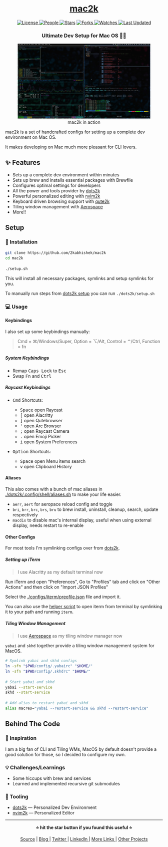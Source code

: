 <div align = "center">

<h1><a href="https://github.com/2kabhishek/mac2k">mac2k</a></h1>

<a href="https://github.com/2KAbhishek/mac2k/blob/main/LICENSE">
<img alt="License" src="https://img.shields.io/github/license/2kabhishek/mac2k?style=flat&color=eee&label="> </a>

<a href="https://github.com/2KAbhishek/mac2k/graphs/contributors">
<img alt="People" src="https://img.shields.io/github/contributors/2kabhishek/mac2k?style=flat&color=ffaaf2&label=People"> </a>

<a href="https://github.com/2KAbhishek/mac2k/stargazers">
<img alt="Stars" src="https://img.shields.io/github/stars/2kabhishek/mac2k?style=flat&color=98c379&label=Stars"></a>

<a href="https://github.com/2KAbhishek/mac2k/network/members">
<img alt="Forks" src="https://img.shields.io/github/forks/2kabhishek/mac2k?style=flat&color=66a8e0&label=Forks"> </a>

<a href="https://github.com/2KAbhishek/mac2k/watchers">
<img alt="Watches" src="https://img.shields.io/github/watchers/2kabhishek/mac2k?style=flat&color=f5d08b&label=Watches"> </a>

<a href="https://github.com/2KAbhishek/mac2k/pulse">
<img alt="Last Updated" src="https://img.shields.io/github/last-commit/2kabhishek/mac2k?style=flat&color=e06c75&label="> </a>

<h3>Ultimate Dev Setup for Mac OS 🚀🍎</h3>

<figure>
  <img src="images/screenshot.jpg" alt="mac2k in action">
  <br/>
  <figcaption>mac2k in action</figcaption>
</figure>

</div>

mac2k is a set of handcrafted configs for setting up a complete dev environment on Mac OS.

It makes developing on Mac much more pleasant for CLI lovers.

## ✨ Features

- Sets up a complete dev environment within minutes
- Sets up brew and installs essential packages with Brewfile
- Configures optimal settings for developers
- All the power and tools provider by [dots2k](https://github.com/2kabhishek/dots2k)
- Powerful personalized editing with [nvim2k](https://github.com/2kabhishek/nvim2k)
- Keyboard driven browsing support with [qute2k](https://github.com/2kabhishek/qute2k)
- Tiling window management with [Aerospace](https://github.com/nikitabobko/AeroSpace)
- More!!

## Setup

### 🚀 Installation

```bash
git clone https://github.com/2kabhishek/mac2k
cd mac2k

./setup.sh
```

This will install all necessary packages, symlinks and setup symlinks for you.

To manually run steps from [dots2k setup](./dots2k/setup.sh) you can run `./dots2k/setup.sh`

### 💻 Usage

#### Keybindings

I also set up some keybindings manually:

> Cmd = ⌘/Windows/Super, Option = ⌥/Alt, Control = ⌃/Ctrl, Function = fn

##### System Keybindings

- Remap <kbd>Caps Lock</kbd> to <kbd>Esc</kbd>
- Swap <kbd>Fn</kbd> and <kbd>Ctrl</kbd>

##### Raycast Keybindings

- <kbd>Cmd</kbd> Shortcuts:

  - <kbd>Space</kbd> open Raycast
  - <kbd>[</kbd> open Alacritty
  - <kbd>]</kbd> open Qutebrowser
  - <kbd>'</kbd> open Arc Browser
  - <kbd>;</kbd> open Raycast Camera
  - <kbd>.</kbd> open Emoji Picker
  - <kbd>i</kbd> open System Preferences

- <kbd>Option</kbd> Shortcuts:
  - <kbd>Space</kbd> open Menu items search
  - <kbd>v</kbd> open Clipboard History

#### Aliases

This also comes with a bunch of mac aliases in [./dots2k/.config/shell/aliases.sh](./dots2k/.config/shell/aliases.sh) to make your life easier.

- `aerr`, `aert` for aeropace reload config and toggle
- `bri`, `brr`, `brc`, `brs`, `bru` to brew install, uninstall, cleanup, search, update respectively
- `macdis` to disable mac's internal display, useful when using external display, needs restart to re-enable

#### Other Configs

For most tools I'm symlinking configs over from [dots2k](https://github.com/2kabhishek/dots2k).

##### Setting up iTerm

> I use Alacritty as my default terminal now

Run iTerm and open "Preferences", Go to "Profiles" tab and click on "Other Actions" and then click on "Import JSON Profiles"

Select the [./configs/iterm/preofile.json](./configs/profile.json) file and import it.

You can also use the [helper script](./config/iterm/iterm) to open iterm from terminal by symlinking it to your path and running `iterm`.

##### Tiling Window Management

> I use [Aerospace](./config/aerospace/aerospace.toml) as my tiling window manager now

`yabai` and `skhd` together provide a tiling window management system for MacOS.

```bash
# Symlink yabai and skhd configs
ln -sfn "$PWD/config/.yabairc" "$HOME/"
ln -sfn "$PWD/config/.skhdrc" "$HOME/"

# Start yabai and skhd
yabai --start-service
skhd --start-service

# Add alias to restart yabai and skhd
alias macres="yabai --restart-service && skhd --restart-service"
```

## Behind The Code

### 🌈 Inspiration

I am a big fan of CLI and Tiling WMs, MacOS by default doesn't provide a good solution for those, so I decided to configure my own.

### 💡 Challenges/Learnings

- Some hiccups with brew and services
- Learned and implemented recursive git submodules

### 🧰 Tooling

- [dots2k](https://github.com/2kabhishek/dots2k) — Personalized Dev Environment
- [nvim2k](https://github.com/2kabhishek/nvim2k) — Personalized Editor

<hr>

<div align="center">

<strong>⭐ hit the star button if you found this useful ⭐</strong><br>

<a href="https://github.com/2KAbhishek/mac2k">Source</a>
| <a href="https://2kabhishek.github.io/blog" target="_blank">Blog </a>
| <a href="https://twitter.com/2kabhishek" target="_blank">Twitter </a>
| <a href="https://linkedin.com/in/2kabhishek" target="_blank">LinkedIn </a>
| <a href="https://2kabhishek.github.io/links" target="_blank">More Links </a>
| <a href="https://2kabhishek.github.io/projects" target="_blank">Other Projects </a>

</div>
